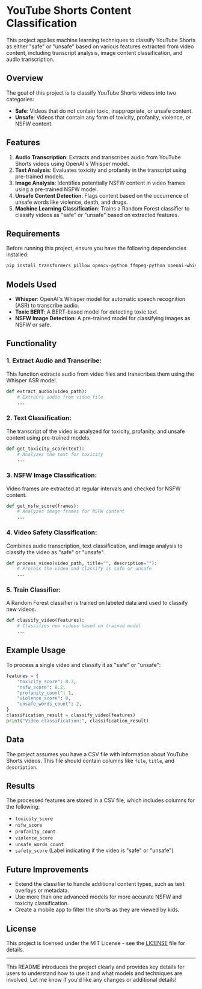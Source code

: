 # YouTube Shorts Content Classification

This project applies machine learning techniques to classify YouTube Shorts as either "safe" or "unsafe" based on various features extracted from video content, including transcript analysis, image content classification, and audio transcription.

## Overview

The goal of this project is to classify YouTube Shorts videos into two categories:
- **Safe**: Videos that do not contain toxic, inappropriate, or unsafe content.
- **Unsafe**: Videos that contain any form of toxicity, profanity, violence, or NSFW content.

## Features

1. **Audio Transcription**: Extracts and transcribes audio from YouTube Shorts videos using OpenAI's Whisper model.
2. **Text Analysis**: Evaluates toxicity and profanity in the transcript using pre-trained models.
3. **Image Analysis**: Identifies potentially NSFW content in video frames using a pre-trained NSFW model.
4. **Unsafe Content Detection**: Flags content based on the occurrence of unsafe words like violence, death, and drugs.
5. **Machine Learning Classification**: Trains a Random Forest classifier to classify videos as "safe" or "unsafe" based on extracted features.

## Requirements

Before running this project, ensure you have the following dependencies installed:

```bash
pip install transformers pillow opencv-python ffmpeg-python openai-whisper pandas
```

## Models Used

- **Whisper**: OpenAI's Whisper model for automatic speech recognition (ASR) to transcribe audio.
- **Toxic BERT**: A BERT-based model for detecting toxic text.
- **NSFW Image Detection**: A pre-trained model for classifying images as NSFW or safe.

## Functionality

### 1. **Extract Audio and Transcribe**:
This function extracts audio from video files and transcribes them using the Whisper ASR model.

```python
def extract_audio(video_path):
    # Extracts audio from video file
    ...
```

### 2. **Text Classification**:
The transcript of the video is analyzed for toxicity, profanity, and unsafe content using pre-trained models.

```python
def get_toxicity_score(text):
    # Analyzes the text for toxicity
    ...
```

### 3. **NSFW Image Classification**:
Video frames are extracted at regular intervals and checked for NSFW content.

```python
def get_nsfw_score(frames):
    # Analyzes image frames for NSFW content
    ...
```

### 4. **Video Safety Classification**:
Combines audio transcription, text classification, and image analysis to classify the video as "safe" or "unsafe".

```python
def process_video(video_path, title="", description=""):
    # Process the video and classify as safe or unsafe
    ...
```

### 5. **Train Classifier**:
A Random Forest classifier is trained on labeled data and used to classify new videos.

```python
def classify_video(features):
    # Classifies new videos based on trained model
    ...
```

## Example Usage

To process a single video and classify it as "safe" or "unsafe":

```python
features = {
    "toxicity_score": 0.3,
    "nsfw_score": 0.2,
    "profanity_count": 1,
    "violence_score": 0,
    "unsafe_words_count": 2,
}
classification_result = classify_video(features)
print("Video classification:", classification_result)
```

## Data

The project assumes you have a CSV file with information about YouTube Shorts videos. This file should contain columns like `file`, `title`, and `description`.

## Results

The processed features are stored in a CSV file, which includes columns for the following:
- `toxicity_score`
- `nsfw_score`
- `profanity_count`
- `violence_score`
- `unsafe_words_count`
- `safety_score` (Label indicating if the video is "safe" or "unsafe")

## Future Improvements

- Extend the classifier to handle additional content types, such as text overlays or metadata.
- Use more than one advanced models for more accurate NSFW and toxicity classification.
- Create a mobile app to filter the shorts as they are viewed by kids.

## License

This project is licensed under the MIT License - see the [LICENSE](LICENSE) file for details.

---

This README introduces the project clearly and provides key details for users to understand how to use it and what models and techniques are involved. Let me know if you'd like any changes or additional details!

